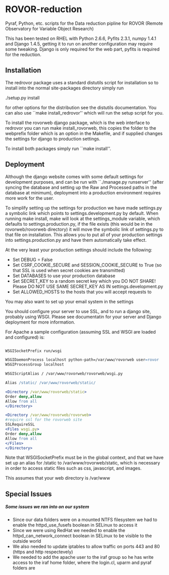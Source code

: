 ROVOR-reduction
===============

Pyraf, Python, etc. scripts for the Data reduction pipline for ROVOR (Remote Observatory for Variable Object Research)


This has been tested on RHEL with Python 2.6.6, Pyfits 2.3.1, numpy 1.4.1 and Django 1.4.5, getting it to run on another configuration
may require some tweaking. Django is only required for the web part, pyfits is required for the reduction.

Installation
------------

The redrovor package uses a standard distutils script for installation
so to install into the normal site-packages directory simply run

./setup.py install

for other options for the distribution see the distutils documentation. You can
also use ``make install_redrovor'' which will run the setup script for you.

To install the rovorweb django package, which is the web interface to redrovor
you can run make install_rovorweb, this copies the folder to the webprefix folder which is an option in the Makefile, and if supplied changes the settings for django to production settings.

To install both packages simply run ``make install''.

Deployment
----------

Although the django website comes with some default settings for development purposes, and can be run with ``./manage.py runserver'' (after syncing the database and setting up the Raw and Processed paths in the database at minimum), deployment into a production environment requires more work for the user.

To simplify setting up the settings for production we have made settings.py a symbolic link which points to settings.development.py by default. When running make install, make will look at the settings_module variable, which defaults to settings.production.py, if the file exists (this would be in the rovorweb/rovorweb directory) it will move the symbolic link of settings.py to that file on installation. This allows you to put all of your production settings into settings.production.py and have them automatically take effect.

At the very least your production settings should include the following:
* Set DEBUG = False
* Set CSRF_COOKIE_SECURE and SESSION_COOKIE_SECURE to True (so that SSL is used when secret cookies are transmitted)
* Set DATABASES to use your production database
* Set SECRET_KEY to a random secret key which you DO NOT SHARE! Please DO NOT USE SAME SECRET_KEY AS IN settings.development.py
* Set ALLOWED_HOSTS to the hosts that you will accept requests to

You may also want to set up your email system in the settings

You should configure your server to use SSL, and to run a django site, probably using WSGI. Please see documentatin for your server
and Django deployment for more information.

For Apache a sample configuration (assuming SSL and WSGI are loaded and configured) is:
```apache

WSGISocketPrefix run/wsgi

WSGIDaemonProcess localhost python-path=/var/www/rovorweb user=rovor
WSGIProcessGroup localhost

WSGIScriptAlias / /var/www/rovorweb/rovorweb/wsgi.py

Alias /static/ /var/www/rovorweb/static/

<Directory /var/www/rovorweb/static>
Order deny,allow
Allow from all
</Directory>

<Directory /var/www/rovorweb/rovorweb>
#require ssl for the rovorweb site
SSLRequireSSL  
<Files wsgi.py>
Order deny,allow
Allow from all
</Files>
</Directory>
```

Note that WSGISocketPrefix must be in the global context, and that we have set
up an alias for /static to /var/www/rovorweb/static, which is necessary in order to access static files such as css, javascript, and images. 

This assumes that your web directory is /var/www

Special Issues
-------------

##### Some issues we ran into on our system #####

* Since our data folders were on a mounted NTFS filesystem we had to enable the httpd_use_fusefs boolean in SELinux to access it
* Since we were using RedHat we needed to enable the httpd_can_network_connect boolean in SELinux to be visible to the outside world
* We also needed to update iptables to allow traffic on ports 443 and 80 (https and http respectevely)
* We needed to add the apache user to the iraf group so he has write access to the iraf home folder, where the login.cl, uparm and pyraf folders are


